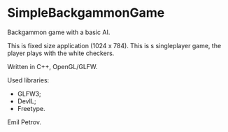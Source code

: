 # SimpleBackgammonGame
Backgammon game with a basic AI.

This is fixed size application (1024 x 784).
This is s singleplayer game, the player plays with the white checkers.

Written in C++, OpenGL/GLFW.

Used libraries:
 - GLFW3;
 - DevIL;
 - Freetype.

Emil Petrov.